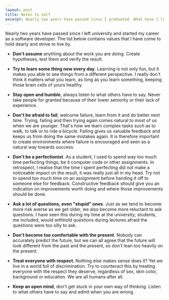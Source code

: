 ```yaml
---
layout: post
title: Notes to self 
excerpt: Nearly two years have passed since I graduated. What have I learned? 
---
```


Nearly two years have  passed since I left university and started my career as a software developer. 
The list below contains values that I have come to hold dearly and strive to live by. 

* **Don't assume** anything about the work you are doing. 
Create hypotheses, test them and verify the result. 

* **Try to learn some thing new every day**. Learning is not only fun,
 but it makes you able to see things from a different perspective.
 I really don't think it matters what you learn, as long as you learn something, keeping those brain cells of yours healthy.

* **Stay open and humble**, always listen to what others have to say. 
Never take people for granted because of their lower seniority or their lack of experience. 

* **Don't be afraid to fail**, welcome failure, learn from it and do better next time. 
Trying, failing and then trying again comes natural to most of us when we are younger.
That's how we learn complex tasks such as to walk, to talk or to ride a bicycle. 
Failing gives us valuable feedback and keeps us from doing the same mistakes again.
 It is therefore important to create environments where failure is encouraged and seen as a natural way towards success. 

* **Don't be a perfectionist**. 
As a student, I used to spend way too much time perfecting things, be it computer code or other assignments.
 In retrospect, I realise that the time I spent perfecting did not make a noticeable impact on the result, 
 it was really just all in my head.
 Try not to spend too much time on  an assignment before handing it off to someone else for feedback. 
 Constructive feedback should give you an indication on improvements worth doing and where those improvements should be done. 
   
* **Ask a lot of questions, even "stupid" ones**. Just as we tend to become more risk averse as we get older, 
we also become more reluctant to ask questions. 
I have seen this during my time at the university; students, me included, 
would withhold questions during lectures afraid the questions were too silly to ask. 

* **Don't become too comfortable with the present**. Nobody can accurately predict the future, 
but we can all agree that the future will look different from the past and the present, so don't lean too heavily on the present.

* **Treat everyone with respect**. Nothing else makes sense does it? Yet we live in a world full of discrimination. 
Try to counteract this by treating everyone with the respect they deserve, regardless of sex, skin color, background or education. 
We are all humans after all. 

* **Keep an open mind**, don't get stuck in your own way of thinking. 
Listen to what others have to say and admit when you are wrong.  
